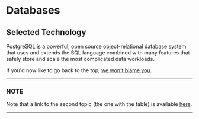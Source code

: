 # Databases

## Selected Technology

PostgreSQL is a powerful, open source object-relational database system that uses and extends the SQL language combined with many features that safely store and scale the most complicated data workloads.

If you'd now like to go back to the top, [we won't blame you](test-topic-1.md).

---

### NOTE

Note that a link to the second topic (the one with the table) is available [here](test-topic-2.md).

---
